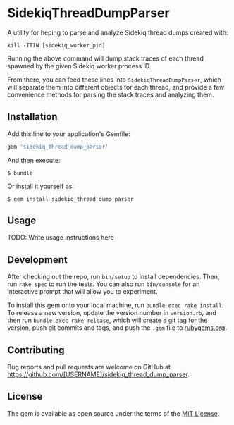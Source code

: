 # SidekiqThreadDumpParser

A utility for heping to parse and analyze Sidekiq thread dumps created with:
```
kill -TTIN [sidekiq_worker_pid]
```

Running the above command will dump stack traces of each thread spawned by the
given Sidekiq worker process ID.

From there, you can feed these lines into `SidekiqThreadDumpParser`, which will
separate them into different objects for each thread, and provide a few
convenience methods for parsing the stack traces and analyzing them.

## Installation

Add this line to your application's Gemfile:

```ruby
gem 'sidekiq_thread_dump_parser'
```

And then execute:

    $ bundle

Or install it yourself as:

    $ gem install sidekiq_thread_dump_parser

## Usage

TODO: Write usage instructions here

## Development

After checking out the repo, run `bin/setup` to install dependencies. Then, run `rake spec` to run the tests. You can also run `bin/console` for an interactive prompt that will allow you to experiment.

To install this gem onto your local machine, run `bundle exec rake install`. To release a new version, update the version number in `version.rb`, and then run `bundle exec rake release`, which will create a git tag for the version, push git commits and tags, and push the `.gem` file to [rubygems.org](https://rubygems.org).

## Contributing

Bug reports and pull requests are welcome on GitHub at https://github.com/[USERNAME]/sidekiq_thread_dump_parser.

## License

The gem is available as open source under the terms of the [MIT License](https://opensource.org/licenses/MIT).
